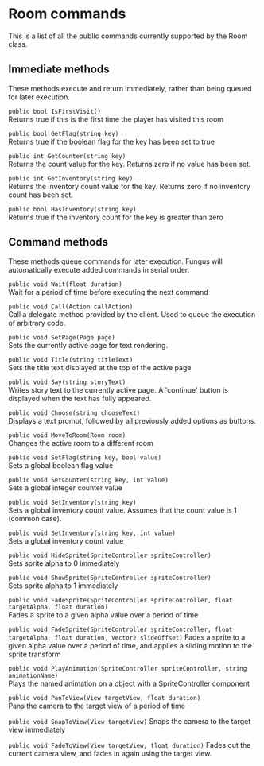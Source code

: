 # Room commands

This is a list of all the public commands currently supported by the Room class.

## Immediate methods

These methods execute and return immediately, rather than being queued for later execution.

`public bool IsFirstVisit()`  
Returns true if this is the first time the player has visited this room  

`public bool GetFlag(string key)`  
Returns true if the boolean flag for the key has been set to true

`public int GetCounter(string key)`  
Returns the count value for the key. Returns zero if no value has been set.

`public int GetInventory(string key)`  
Returns the inventory count value for the key. Returns zero if no inventory count has been set.

`public bool HasInventory(string key)`  
Returns true if the inventory count for the key is greater than zero

## Command methods
These methods queue commands for later execution. Fungus will automatically execute added commands in serial order.

`public void Wait(float duration)`  
Wait for a period of time before executing the next command

`public void Call(Action callAction)`  
Call a delegate method provided by the client. Used to queue the execution of arbitrary code.

`public void SetPage(Page page)`  
Sets the currently active page for text rendering.

`public void Title(string titleText)`  
Sets the title text displayed at the top of the active page

`public void Say(string storyText)`  
Writes story text to the currently active page. A 'continue' button is displayed when the text has fully appeared.

`public void Choose(string chooseText)`  
Displays a text prompt, followed by all previously added options as buttons.

`public void MoveToRoom(Room room)`  
Changes the active room to a different room

`public void SetFlag(string key, bool value)`  
Sets a global boolean flag value
		
`public void SetCounter(string key, int value)`  
Sets a global integer counter value

`public void SetInventory(string key)`  
Sets a global inventory count value. Assumes that the count value is 1 (common case).

`public void SetInventory(string key, int value)`  
Sets a global inventory count value

`public void HideSprite(SpriteController spriteController)`  
Sets sprite alpha to 0 immediately

`public void ShowSprite(SpriteController spriteController)`  
Sets sprite alpha to 1 immediately

`public void FadeSprite(SpriteController spriteController, float targetAlpha, float duration)`  
Fades a sprite to a given alpha value over a period of time  

`public void FadeSprite(SpriteController spriteController, float targetAlpha, float duration, Vector2 slideOffset)`
Fades a sprite to a given alpha value over a period of time, and applies a sliding motion to the sprite transform

`public void PlayAnimation(SpriteController spriteController, string animationName)`  
Plays the named animation on a object with a SpriteController component

`public void PanToView(View targetView, float duration)`  
Pans the camera to the target view of a period of time

`public void SnapToView(View targetView)`
Snaps the camera to the target view immediately

`public void FadeToView(View targetView, float duration)`
Fades out the current camera view, and fades in again using the target view.